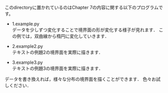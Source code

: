 このdirectoryに置かれているのはChapter 7の内容に関する以下のプログラムです。

- 1.example.py    
	データを少しずつ変化することで境界面の形が変化する様子が見れます．
	この例では，双曲線から楕円に変化していきます．

- 2.example2.py    
	テキストの例題2の境界面を実際に描きます．

- 3.example3.py    
	テキストの例題3の境界面を実際に描きます．

データを書き換えれば，様々な分布の境界面を描くことができます．
色々お試しください．
